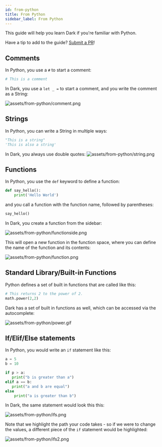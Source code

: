 ```yaml
---
id: from-python
title: From Python
sidebar_label: From Python
---
```


This guide will help you learn Dark if you're familiar with Python.

Have a tip to add to the guide?
[Submit a PR](https://github.com/darklang/docs/pulls)!

## Comments

In Python, you use a `#` to start a comment:

```python
# This is a comment
```

In Dark, you use a `let _ =` to start a comment, and you write the comment as a
String:

![assets/from-python/comment.png](assets/from-python/comment.png)

## Strings

In Python, you can write a String in multiple ways:

```python
"This is a string"
'This is also a string'
```

In Dark, you always use double quotes:
![assets/from-python/string.png](assets/from-python/string.png)

## Functions

In Python, you use the `def` keyword to define a function:

```python
def say_hello():
    print('Hello World')
```

and you call a function with the function name, followed by parentheses:

```python
say_hello()
```

In Dark, you create a function from the sidebar:

![assets/from-python/functionside.png](assets/from-python/functionside.png)

This will open a new function in the function space, where you can define the
name of the function and its contents:

![assets/from-python/function.png](assets/from-python/function.png)

## Standard Library/Built-in Functions

Python defines a set of built in functions that are called like this:

```python
# This returns 2 to the power of 2.
math.power(2,2)
```

Dark has a set of built in functions as well, which can be accessed via the
autocomplete:

![assets/from-python/power.gif](assets/from-python/power.gif)

## If/Elif/Else statements

In Python, you would write an `if` statement like this:

```python
a = 5
b = 10

if p > a:
   print("b is greater than a")
elif a == b:
   print("a and b are equal")
else
    print("a is greater than b")
```

In Dark, the same statement would look this this:

![assets/from-python/ifs.png](assets/from-python/ifs.png)

Note that we highlight the path your code takes - so if we were to change the
values, a different piece of the `if` statement would be highlighted:

![assets/from-python/ifs2.png](assets/from-python/ifs2.png)
